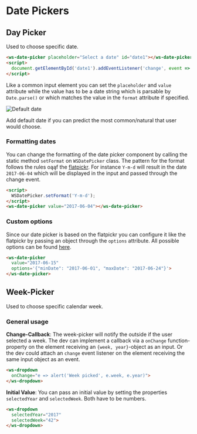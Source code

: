 # Date Pickers

## Day Picker
Used to choose specific date.

<ws-date-picker placeholder="Select a date" change.delegate="log('Date1 changed', $event)"></ws-date-picker>
```html
<ws-date-picker placeholder="Select a date" id="date1"></ws-date-picker>
<script>
  document.getElementById('date1').addEventListener('change', event => console.log('Date1 changed', event));
</script>
```
Like a common input element you can set the `placeholder` and `value` attribute while the value has to be
a date string which is parsable by `Date.parse()` or which matches the value in the `format` attribute if specified.

![Default date](src/style/assets/pick-ex1.jpg)
<p>Add default date if you can predict the most common/natural that user would choose.</p>


### Formatting dates
You can change the formatting of the date picker component by calling the static method `setFormat` on `WSDatePicker` class.
The pattern for the format follows the rules oąąf the [flatpickr](https://chmln.github.io/flatpickr/formatting/).
For instance `Y-m-d` will result in the date `2017-06-04` which will be displayed in the input and passed
through the change event.

```html
<script>
  WSDatePicker.setFormat('Y-m-d');
</script>
<ws-date-picker value="2017-06-04"></ws-date-picker>
```

### Custom options
Since our date picker is based on the flatpickr you can configure it like the flatpickr by passing an
object through the `options` attribute. All possible options can be found [here](https://chmln.github.io/flatpickr/options/).

<ws-date-picker value="2017-06-15" format="Y-m-d" options.bind="{minDate: '2017-06-01', maxDate: '2017-06-24'}"></ws-date-picker>
```html
<ws-date-picker
  value="2017-06-15"
  options='{"minDate": "2017-06-01", "maxDate": "2017-06-24"}'>
</ws-date-picker>
```

## Week-Picker
Used to choose specific calendar week.

### General usage
**Change-Callback**:
The week-picker will notify the outside if the user selected a week. The dev can implement a callback via a `onChange` function-property on the element receiving an `{week, year}`-object as an input. Or the dev could attach an `change` event listener on the element receiving the same input object as an event.
<ws-week-picker change.delegate="alert('Week picked', $event.week, $event.year)"></ws-week-picker>
```html
<ws-dropdown
  onChange="e => alert('Week picked', e.week, e.year)">
</ws-dropdown>
```

**Initial Value**:
You can pass an initial value by setting the properties `selectedYear` and `selectedWeek`. Both have to be numbers.
```html
<ws-dropdown
  selectedYear="2017"
  selectedWeek="42">
</ws-dropdown>
```
